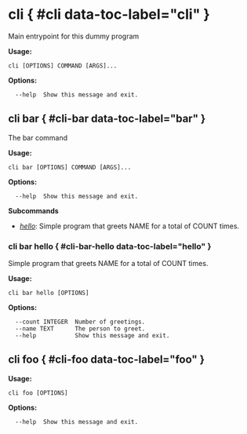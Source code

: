 # cli { #cli data-toc-label="cli" }

Main entrypoint for this dummy program

**Usage:**

```
cli [OPTIONS] COMMAND [ARGS]...
```

**Options:**

```
  --help  Show this message and exit.
```

## cli bar { #cli-bar data-toc-label="bar" }

The bar command

**Usage:**

```
cli bar [OPTIONS] COMMAND [ARGS]...
```

**Options:**

```
  --help  Show this message and exit.
```

**Subcommands**

- *[hello](#cli-bar-hello)*: Simple program that greets NAME for a total of COUNT times.

### cli bar hello { #cli-bar-hello data-toc-label="hello" }

Simple program that greets NAME for a total of COUNT times.

**Usage:**

```
cli bar hello [OPTIONS]
```

**Options:**

```
  --count INTEGER  Number of greetings.
  --name TEXT      The person to greet.
  --help           Show this message and exit.
```

## cli foo { #cli-foo data-toc-label="foo" }

**Usage:**

```
cli foo [OPTIONS]
```

**Options:**

```
  --help  Show this message and exit.
```

